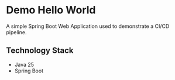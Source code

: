 # Demo Hello World

A simple Spring Boot Web Application used to demonstrate a CI/CD pipeline.

## Technology Stack

- Java 25
- Spring Boot
